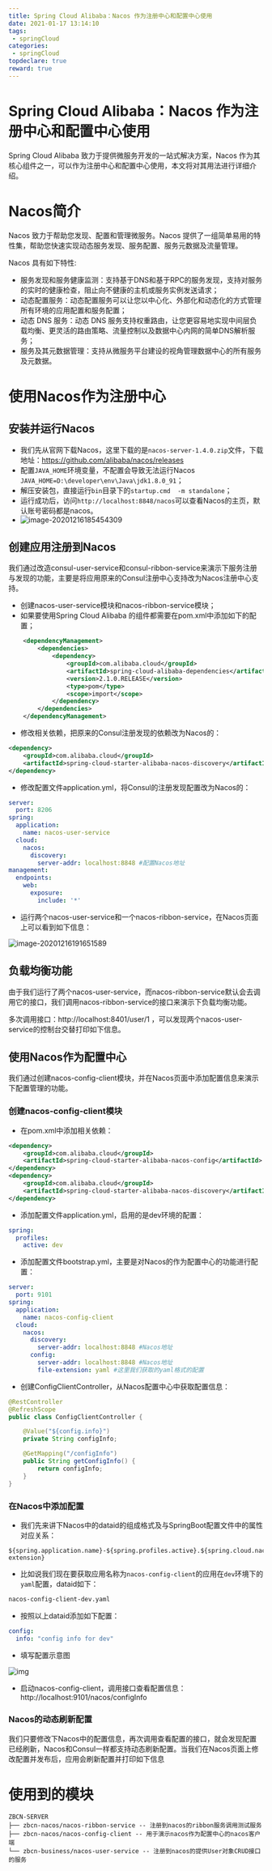 ```yaml
---
title: Spring Cloud Alibaba：Nacos 作为注册中心和配置中心使用
date: 2021-01-17 13:14:10
tags:
 - springCloud
categories:
 - springCloud
topdeclare: true
reward: true
---
```


# Spring Cloud Alibaba：Nacos 作为注册中心和配置中心使用

Spring Cloud Alibaba 致力于提供微服务开发的一站式解决方案，Nacos 作为其核心组件之一，可以作为注册中心和配置中心使用，本文将对其用法进行详细介绍。

# Nacos简介

Nacos 致力于帮助您发现、配置和管理微服务。Nacos 提供了一组简单易用的特性集，帮助您快速实现动态服务发现、服务配置、服务元数据及流量管理。

Nacos 具有如下特性:

- 服务发现和服务健康监测：支持基于DNS和基于RPC的服务发现，支持对服务的实时的健康检查，阻止向不健康的主机或服务实例发送请求；
- 动态配置服务：动态配置服务可以让您以中心化、外部化和动态化的方式管理所有环境的应用配置和服务配置；
- 动态 DNS 服务：动态 DNS 服务支持权重路由，让您更容易地实现中间层负载均衡、更灵活的路由策略、流量控制以及数据中心内网的简单DNS解析服务；
- 服务及其元数据管理：支持从微服务平台建设的视角管理数据中心的所有服务及元数据。

# 使用Nacos作为注册中心

## 安装并运行Nacos

- 我们先从官网下载Nacos，这里下载的是`nacos-server-1.4.0.zip`文件，下载地址：https://github.com/alibaba/nacos/releases
- 配置`JAVA_HOME`环境变量，不配置会导致无法运行Nacos `JAVA_HOME=D:\developer\env\Java\jdk1.8.0_91`；
- 解压安装包，直接运行`bin`目录下的`startup.cmd  -m standalone`；
- 运行成功后，访问`http://localhost:8848/nacos`可以查看Nacos的主页，默认账号密码都是nacos。
- ![image-20201216185454309](/zbcn.github.io/assets/postImg/springCloud/springcloud17-Ali-nacos/image-20201216185454309.png)

## 创建应用注册到Nacos

我们通过改造consul-user-service和consul-ribbon-service来演示下服务注册与发现的功能，主要是将应用原来的Consul注册中心支持改为Nacos注册中心支持。

- 创建nacos-user-service模块和nacos-ribbon-service模块；
- 如果要使用Spring Cloud Alibaba 的组件都需要在pom.xml中添加如下的配置；

```xml
    <dependencyManagement>
        <dependencies>
            <dependency>
                <groupId>com.alibaba.cloud</groupId>
                <artifactId>spring-cloud-alibaba-dependencies</artifactId>
                <version>2.1.0.RELEASE</version>
                <type>pom</type>
                <scope>import</scope>
            </dependency>
        </dependencies>
    </dependencyManagement>

```

- 修改相关依赖，把原来的Consul注册发现的依赖改为Nacos的：

```xml
<dependency>
    <groupId>com.alibaba.cloud</groupId>
    <artifactId>spring-cloud-starter-alibaba-nacos-discovery</artifactId>
</dependency>
```

- 修改配置文件application.yml，将Consul的注册发现配置改为Nacos的：

```yaml
server:
  port: 8206
spring:
  application:
    name: nacos-user-service
  cloud:
    nacos:
      discovery:
        server-addr: localhost:8848 #配置Nacos地址
management:
  endpoints:
    web:
      exposure:
        include: '*'
```

- 运行两个nacos-user-service和一个nacos-ribbon-service，在Nacos页面上可以看到如下信息：

![image-20201216191651589](/zbcn.github.io/assets/postImg/springCloud/springcloud17-Ali-nacos/image-20201216191651589.png)

## 负载均衡功能

由于我们运行了两个nacos-user-service，而nacos-ribbon-service默认会去调用它的接口，我们调用nacos-ribbon-service的接口来演示下负载均衡功能。

多次调用接口：http://localhost:8401/user/1 ，可以发现两个nacos-user-service的控制台交替打印如下信息。

## 使用Nacos作为配置中心

我们通过创建nacos-config-client模块，并在Nacos页面中添加配置信息来演示下配置管理的功能。

### 创建nacos-config-client模块

- 在pom.xml中添加相关依赖：

```xml
<dependency>
    <groupId>com.alibaba.cloud</groupId>
    <artifactId>spring-cloud-starter-alibaba-nacos-config</artifactId>
</dependency>
<dependency>
    <groupId>com.alibaba.cloud</groupId>
    <artifactId>spring-cloud-starter-alibaba-nacos-discovery</artifactId>
</dependency>
```

- 添加配置文件application.yml，启用的是dev环境的配置：

```yaml
spring:
  profiles:
    active: dev
```

- 添加配置文件bootstrap.yml，主要是对Nacos的作为配置中心的功能进行配置：

```yaml
server:
  port: 9101
spring:
  application:
    name: nacos-config-client
  cloud:
    nacos:
      discovery:
        server-addr: localhost:8848 #Nacos地址
      config:
        server-addr: localhost:8848 #Nacos地址
        file-extension: yaml #这里我们获取的yaml格式的配置
```

- 创建ConfigClientController，从Nacos配置中心中获取配置信息：

```java
@RestController
@RefreshScope
public class ConfigClientController {

    @Value("${config.info}")
    private String configInfo;

    @GetMapping("/configInfo")
    public String getConfigInfo() {
        return configInfo;
    }
}

```

### 在Nacos中添加配置

- 我们先来讲下Nacos中的dataid的组成格式及与SpringBoot配置文件中的属性对应关系：

```shell
${spring.application.name}-${spring.profiles.active}.${spring.cloud.nacos.config.file-extension}
```

- 比如说我们现在要获取应用名称为`nacos-config-client`的应用在`dev`环境下的`yaml`配置，dataid如下：

```bash
nacos-config-client-dev.yaml
```

- 按照以上dataid添加如下配置：

```yaml
config:
  info: "config info for dev"
```

- 填写配置示意图

![img](/zbcn.github.io/assets/postImg/springCloud/springcloud17-Ali-nacos/spingcloud_nacos_03.png)

- 启动nacos-config-client，调用接口查看配置信息：http://localhost:9101/nacos/configInfo

### Nacos的动态刷新配置

我们只要修改下Nacos中的配置信息，再次调用查看配置的接口，就会发现配置已经刷新，Nacos和Consul一样都支持动态刷新配置。当我们在Nacos页面上修改配置并发布后，应用会刷新配置并打印如下信息



# 使用到的模块

```shell
ZBCN-SERVER
├── zbcn-nacos/nacos-ribbon-service -- 注册到nacos的ribbon服务调用测试服务
├── zbcn-nacos/nacos-config-client -- 用于演示nacos作为配置中心的nacos客户端
└── zbcn-business/nacos-user-service -- 注册到nacos的提供User对象CRUD接口的服务
```




